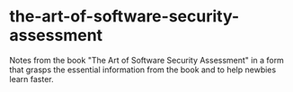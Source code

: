 # the-art-of-software-security-assessment
Notes from the book "The Art of Software Security Assessment" in a form that grasps the essential information from the book and to help newbies learn faster.
